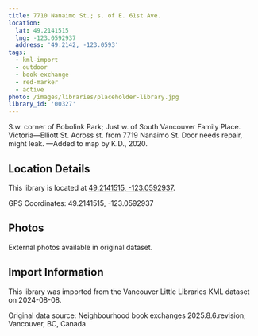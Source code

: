 ```yaml
---
title: 7710 Nanaimo St.; s. of E. 61st Ave.
location:
  lat: 49.2141515
  lng: -123.0592937
  address: '49.2142, -123.0593'
tags:
  - kml-import
  - outdoor
  - book-exchange
  - red-marker
  - active
photo: /images/libraries/placeholder-library.jpg
library_id: '00327'
---
```

S.w. corner of Bobolink Park;
Just w. of South Vancouver Family Place.  
Victoria—Elliott St.
Across st. from 7719 Nanaimo St.
Door needs repair, might leak.
—Added to map by K.D., 2020.

## Location Details

This library is located at [49.2141515, -123.0592937](https://www.google.com/maps?q=49.2141515,-123.0592937).

GPS Coordinates: 49.2141515, -123.0592937

## Photos

External photos available in original dataset.

## Import Information

This library was imported from the Vancouver Little Libraries KML dataset on 2024-08-08.

Original data source: Neighbourhood book exchanges 2025.8.6.revision; Vancouver, BC, Canada
